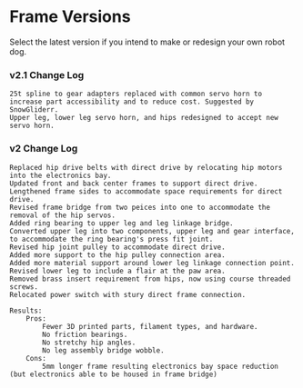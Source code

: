 # Frame Versions

Select the latest version if you intend to make or redesign your own robot dog.

### v2.1 Change Log

	25t spline to gear adapters replaced with common servo horn to increase part accessibility and to reduce cost. Suggested by SnowGliderr.
	Upper leg, lower leg servo horn, and hips redesigned to accept new servo horn.
	
### v2 Change Log

	Replaced hip drive belts with direct drive by relocating hip motors into the electronics bay.
	Updated front and back center frames to support direct drive.
	Lengthened frame sides to accommodate space requirements for direct drive.
	Revised frame bridge from two peices into one to accommodate the removal of the hip servos. 
	Added ring bearing to upper leg and leg linkage bridge.
	Converted upper leg into two components, upper leg and gear interface, to accommodate the ring bearing's press fit joint.
	Revised hip joint pulley to accommodate direct drive.
	Added more support to the hip pulley connection area.
	Added more material support around lower leg linkage connection point.
	Revised lower leg to include a flair at the paw area.
	Removed brass insert requirement from hips, now using course threaded screws.
	Relocated power switch with stury direct frame connection.

	Results: 
		Pros:
			Fewer 3D printed parts, filament types, and hardware.
			No friction bearings.
			No stretchy hip angles.
			No leg assembly bridge wobble.
		Cons:			
			5mm longer frame resulting electronics bay space reduction (but electronics able to be housed in frame bridge)

  
